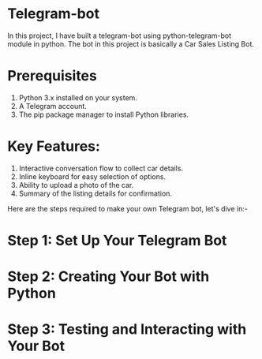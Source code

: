 # Telegram-bot

In this project, I have built a telegram-bot using python-telegram-bot module in python. The bot in this project is basically a Car Sales Listing Bot.

# Prerequisites
1) Python 3.x installed on your system.
2) A Telegram account.
3) The pip package manager to install Python libraries.

# Key Features:
1) Interactive conversation flow to collect car details.
2) Inline keyboard for easy selection of options.
3) Ability to upload a photo of the car.
4) Summary of the listing details for confirmation.

Here are the steps required to make your own Telegram bot, let's dive in:-

# Step 1: Set Up Your Telegram Bot
# Step 2: Creating Your Bot with Python
# Step 3: Testing and Interacting with Your Bot
